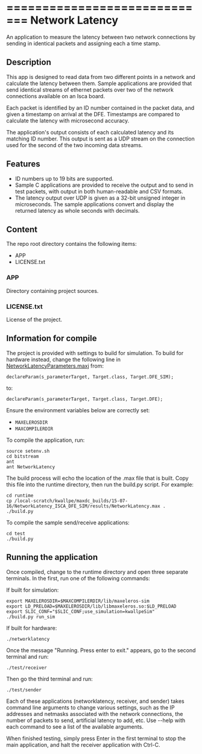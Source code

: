 =============================
Network Latency
=============================

An application to measure the latency between two network connections by sending
in identical packets and assigning each a time stamp.

Description
------------

This app is designed to read data from two different points in a network and
calculate the latency between them. Sample applications are provided that send
identical streams of ethernet packets over two of the network connections
available on an Isca board.

Each packet is identified by an ID number contained in the packet data, and
given a timestamp on arrival at the DFE. Timestamps are compared to calculate
the latency with microsecond accuracy.

The application's output consists of each calculated latency and its matching
ID number. This output is sent as a UDP stream on the connection used for the
second of the two incoming data streams.

Features
--------

*   ID numbers up to 19 bits are supported.
*   Sample C applications are provided to receive the output and to send
    in test packets, with output in both human-readable and CSV formats.
*   The latency output over UDP is given as a 32-bit unsigned integer in
    microseconds. The sample applications convert and display the returned
    latency as whole seconds with decimals.

Content
-------

The repo root directory contains the following items:

* APP
* LICENSE.txt

### APP

Directory containing project sources.

### LICENSE.txt

License of the project.


Information for compile
-----------------------

The project is provided with settings to build for simulation. To build for
hardware instead, change the following line in [NetworkLatencyParameters.maxj](APP/bitstream/src/com/maxeler/examples/networklatency/NetworkLatencyParameters.maxj) from:

	declareParam(s_parameterTarget, Target.class, Target.DFE_SIM);

to:

	declareParam(s_parameterTarget, Target.class, Target.DFE);


Ensure the environment variables below are correctly set:

*   `MAXELEROSDIR`
*   `MAXCOMPILERDIR`

To compile the application, run:

	source setenv.sh
	cd bitstream
	ant
	ant NetworkLatency

The build process will echo the location of the .max file that is built. Copy
this file into the runtime directory, then run the build.py script. For example:

	cd runtime
	cp /local-scratch/kwallpe/maxdc_builds/15-07-16/NetworkLatency_ISCA_DFE_SIM/results/NetworkLatency.max .
	./build.py

To compile the sample send/receive applications:

	cd test
	./build.py

Running the application
-----------------------

Once compiled, change to the runtime directory and open three separate
terminals. In the first, run one of the following commands:

If built for simulation:

	export MAXELEROSDIR=$MAXCOMPILERDIR/lib/maxeleros-sim
	export LD_PRELOAD=$MAXELEROSDIR/lib/libmaxeleros.so:$LD_PRELOAD
	export SLIC_CONF="$SLIC_CONF;use_simulation=kwallpeSim"
	./build.py run_sim

If built for hardware:

	./networklatency

Once the message "Running. Press enter to exit." appears, go to the second
terminal and run:

	./test/receiver

Then go the third terminal and run:

	./test/sender

Each of these applications (networklatency, receiver, and sender) takes command
line arguments to change various settings, such as the IP addresses and netmasks
associated with the network connections, the number of packets to send,
artificial latency to add, etc. Use --help with each command to see a list of the
available arguments.

When finished testing, simply press Enter in the first terminal to stop the main
application, and halt the receiver application with Ctrl-C.
